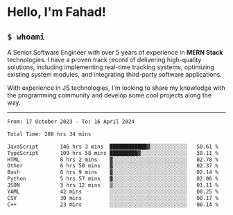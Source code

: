 <h1>Hello, I'm Fahad!</h1>

<h2><code>$ whoami</code></h2>

A Senior Software Engineer with over 5 years of experience in **MERN Stack** technologies. I have a proven track record of delivering high-quality solutions, including implementing real-time tracking systems, optimizing existing system modules, and integrating third-party software applications.

With experience in JS technologies, I'm looking to share my knowledge with the programming community and develop some cool projects along the way.

---

<!--START_SECTION:waka-->

```txt
From: 17 October 2023 - To: 16 April 2024

Total Time: 288 hrs 34 mins

JavaScript       146 hrs 3 mins  ████████████▓░░░░░░░░░░░░   50.61 %
TypeScript       109 hrs 58 mins █████████▓░░░░░░░░░░░░░░░   38.11 %
HTML             8 hrs 2 mins    ▓░░░░░░░░░░░░░░░░░░░░░░░░   02.78 %
Other            6 hrs 50 mins   ▓░░░░░░░░░░░░░░░░░░░░░░░░   02.37 %
Bash             6 hrs 9 mins    ▓░░░░░░░░░░░░░░░░░░░░░░░░   02.14 %
Python           5 hrs 57 mins   ▓░░░░░░░░░░░░░░░░░░░░░░░░   02.06 %
JSON             3 hrs 12 mins   ▒░░░░░░░░░░░░░░░░░░░░░░░░   01.11 %
YAML             42 mins         ░░░░░░░░░░░░░░░░░░░░░░░░░   00.25 %
CSV              30 mins         ░░░░░░░░░░░░░░░░░░░░░░░░░   00.17 %
C++              23 mins         ░░░░░░░░░░░░░░░░░░░░░░░░░   00.14 %
```

<!--END_SECTION:waka-->

<!--
**heyFahad/heyFahad** is a ✨ _special_ ✨ repository because its `README.md` (this file) appears on your GitHub profile.

Here are some ideas to get you started:

- 🔭 I’m currently working on ...
- 🌱 I’m currently learning ...
- 👯 I’m looking to collaborate on ...
- 🤔 I’m looking for help with ...
- 💬 Ask me about ...
- 📫 How to reach me: ...
- 😄 Pronouns: ...
- ⚡ Fun fact: ...
-->

